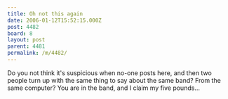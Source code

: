 ```yaml
---
title: Oh not this again
date: 2006-01-12T15:52:15.000Z
post: 4482
board: 8
layout: post
parent: 4481
permalink: /m/4482/
---
```

Do you not think it's suspicious when no-one posts here, and then two people turn up with the same thing to say about the same band? From the same computer? You are in the band, and I claim my five pounds...
